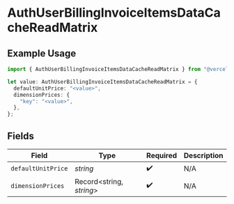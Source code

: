 # AuthUserBillingInvoiceItemsDataCacheReadMatrix

## Example Usage

```typescript
import { AuthUserBillingInvoiceItemsDataCacheReadMatrix } from "@vercel/sdk/models/components/authuser.js";

let value: AuthUserBillingInvoiceItemsDataCacheReadMatrix = {
  defaultUnitPrice: "<value>",
  dimensionPrices: {
    "key": "<value>",
  },
};
```

## Fields

| Field                    | Type                     | Required                 | Description              |
| ------------------------ | ------------------------ | ------------------------ | ------------------------ |
| `defaultUnitPrice`       | *string*                 | :heavy_check_mark:       | N/A                      |
| `dimensionPrices`        | Record<string, *string*> | :heavy_check_mark:       | N/A                      |
